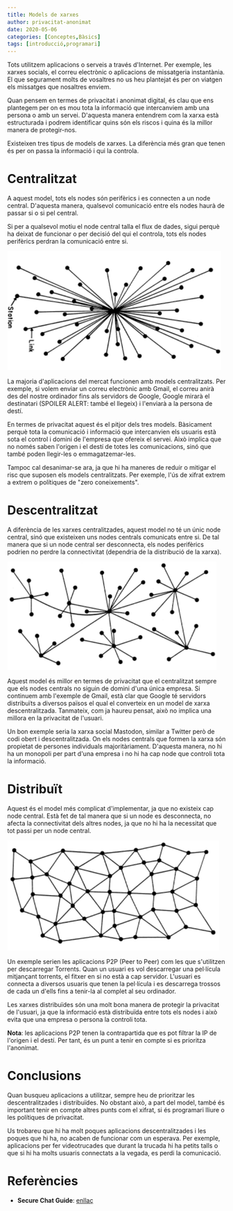 ```yaml
---
title: Models de xarxes
author: privacitat-anonimat
date: 2020-05-06
categories: [Conceptes,Bàsics]
tags: [introducció,programari]
---
```


Tots utilitzem aplicacions o serveis a través d'Internet. Per exemple, les xarxes socials, el correu electrònic o aplicacions de missatgeria instantània. El que segurament molts de vosaltres no us heu plantejat és per on viatgen els missatges que nosaltres enviem.

Quan pensem en termes de privacitat i anonimat digital, és clau que ens plantegem per on es mou tota la informació que intercanviem amb una persona o amb un servei. D'aquesta manera entendrem com la xarxa està estructurada i podrem identificar quins són els riscos i quina és la millor manera de protegir-nos.

Existeixen tres tipus de models de xarxes. La diferència més gran que tenen és per on passa la informació i qui la controla.

# Centralitzat
A aquest model, tots els nodes són perifèrics i es connecten a un node central. D'aquesta manera, qualsevol comunicació entre els nodes haurà de passar si o si pel central.

Si per a qualsevol motiu el node central talla el flux de dades, sigui perquè ha deixat de funcionar o per decisió del qui el controla, tots els nodes perifèrics perdran la comunicació entre si.

![](https://raw.githubusercontent.com/privacitat-anonimat/privacitat-anonimat.github.io/master/img/2020-05-06-models_xarxes/centralitzada.png)

La majoria d'aplicacions del mercat funcionen amb models centralitzats. Per exemple, si volem enviar un correu electrònic amb Gmail, el correu anirà des del nostre ordinador fins als servidors de Google, Google mirarà el destinatari (SPOILER ALERT: també el llegeix) i l'enviarà a la persona de destí.

En termes de privacitat aquest és el pitjor dels tres models. Bàsicament perquè tota la comunicació i informació que intercanvien els usuaris està sota el control i domini de l'empresa que ofereix el servei. Això implica que no només saben l'origen i el destí de totes les comunicacions, sinó que també poden llegir-les o emmagatzemar-les.

Tampoc cal desanimar-se ara, ja que hi ha maneres de reduir o mitigar el risc que suposen els models centralitzats. Per exemple, l'ús de xifrat extrem a extrem o polítiques de "zero coneixements".


# Descentralitzat
A diferència de les xarxes centralitzades, aquest model no té un únic node central, sinó que existeixen uns nodes centrals comunicats entre si. De tal manera que si un node central ser desconnecta, els nodes perifèrics podrien no perdre la connectivitat (dependria de la distribució de la xarxa).

![](https://raw.githubusercontent.com/privacitat-anonimat/privacitat-anonimat.github.io/master/img/2020-05-06-models_xarxes/descentralitzada.png)

Aquest model és millor en termes de privacitat que el centralitzat sempre que els nodes centrals no siguin de domini d'una única empresa. Si continuem amb l'exemple de Gmail, està clar que Google té servidors distribuïts a diversos països el qual el converteix en un model de xarxa descentralitzada. Tanmateix, com ja haureu pensat, això no implica una millora en la privacitat de l'usuari.

Un bon exemple seria la xarxa social Mastodon, similar a Twitter però de codi obert i descentralitzada. On els nodes centrals que formen la xarxa són propietat de persones individuals majoritàriament. D'aquesta manera, no hi ha un monopoli per part d'una empresa i no hi ha cap node que controli tota la informació.

# Distribuït
Aquest és el model més complicat d'implementar, ja que no existeix cap node central. Està fet de tal manera que si un node es desconnecta, no afecta la connectivitat dels altres nodes, ja que no hi ha la necessitat que tot passi per un node central.

![](https://raw.githubusercontent.com/privacitat-anonimat/privacitat-anonimat.github.io/master/img/2020-05-06-models_xarxes/distribuida.png)

Un exemple serien les aplicacions P2P (Peer to Peer) com les que s'utilitzen per descarregar Torrents. Quan un usuari es vol descarregar una pel·lícula mitjançant torrents, el fitxer en si no està a cap servidor. L'usuari es connecta a diversos usuaris que tenen la pel·lícula i es descarrega trossos de cada un d'ells fins a tenir-la al complet al seu ordinador.

Les xarxes distribuïdes són una molt bona manera de protegir la privacitat de l'usuari, ja que la informació està distribuïda entre tots els nodes i això evita que una empresa o persona la controli tota.

**Nota**: les aplicacions P2P tenen la contrapartida que es pot filtrar la IP de l'origen i el destí. Per tant, és un punt a tenir en compte si es prioritza l'anonimat.

# Conclusions
Quan busqueu aplicacions a utilitzar, sempre heu de prioritzar les descentralitzades i distribuïdes. No obstant això, a part del model, també és important tenir en compte altres punts com el xifrat, si és programari lliure o les polítiques de privacitat.

Us trobareu que hi ha molt poques aplicacions descentralitzades i les poques que hi ha, no acaben de funcionar com un esperava. Per exemple, aplicacions per fer videotrucades que durant la trucada hi ha petits talls o que si hi ha molts usuaris connectats a la vegada, es perdi la comunicació.


# Referències
* **Secure Chat Guide**: [enllaç](https://securechatguide.org/)